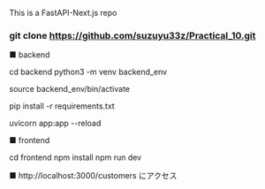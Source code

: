 This is a FastAPI-Next.js repo

### git clone https://github.com/suzuyu33z/Practical_10.git

■ backend

cd backend
python3 -m venv backend_env

source backend_env/bin/activate

pip install -r requirements.txt

uvicorn app:app --reload

■ frontend

cd frontend
npm install
npm run dev

■ http://localhost:3000/customers にアクセス
